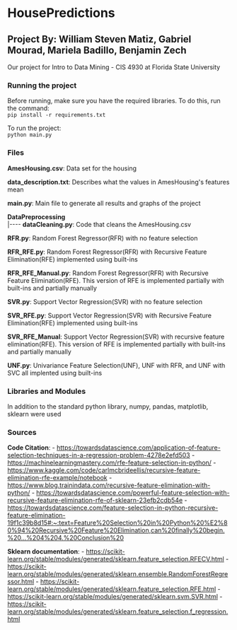 # HousePredictions
## Project By: William Steven Matiz, Gabriel Mourad, Mariela Badillo, Benjamin Zech
Our project for Intro to Data Mining - CIS 4930 at Florida State University

### Running the project
Before running, make sure you have the required libraries. To do this, run the command:  
`pip install -r requirements.txt`

To run the project:  
`python main.py`

### Files
**AmesHousing.csv**: Data set for the housing

**data_description.txt**: Describes what the values in AmesHousing's features mean

**main.py**: Main file to generate all results and graphs of the project

**DataPreprocessing**   
|---- **dataCleaning.py**: Code that cleans the AmesHousing.csv  

**RFR.py**: Random Forest Regressor(RFR) with no feature selection

**RFR_RFE.py**: Random Forest Regressor(RFR) with Recursive Feature Elimination(RFE) implemented using built-ins

**RFR_RFE_Manual.py**: Random Forest Regressor(RFR) with Recursive Feature Elimination(RFE). This version of RFE is implemented partially with built-ins and partially manually

**SVR.py**: Support Vector Regression(SVR) with no feature selection

**SVR_RFE.py**: Support Vector Regression(SVR) with Recursive Feature Elimination(RFE) implemented using built-ins

**SVR_RFE_Manual**: Support Vector Regression(SVR) with recursive feature elimination(RFE). This version of RFE is implemented partially with built-ins and partially manually

**UNF.py**: Univariance Feature Selection(UNF), UNF with RFR, and UNF with SVC all implented using built-ins

### Libraries and Modules
In addition to the standard python library, numpy, pandas, matplotlib, sklearn were used

### Sources
**Code Citation**:
    - https://towardsdatascience.com/application-of-feature-selection-techniques-in-a-regression-problem-4278e2efd503
    - https://machinelearningmastery.com/rfe-feature-selection-in-python/
    - https://www.kaggle.com/code/carlmcbrideellis/recursive-feature-elimination-rfe-example/notebook
    - https://www.blog.trainindata.com/recursive-feature-elimination-with-python/
    - https://towardsdatascience.com/powerful-feature-selection-with-recursive-feature-elimination-rfe-of-sklearn-23efb2cdb54e
    - https://towardsdatascience.com/feature-selection-in-python-recursive-feature-elimination-19f1c39b8d15#:~:text=Feature%20Selection%20in%20Python%20%E2%80%94%20Recursive%20Feature%20Elimination,can%20finally%20begin.%20...%204%204.%20Conclusion%20

**Sklearn documentation**:
    - https://scikit-learn.org/stable/modules/generated/sklearn.feature_selection.RFECV.html
    - https://scikit-learn.org/stable/modules/generated/sklearn.ensemble.RandomForestRegressor.html
    - https://scikit-learn.org/stable/modules/generated/sklearn.feature_selection.RFE.html
    - https://scikit-learn.org/stable/modules/generated/sklearn.svm.SVR.html
    - https://scikit-learn.org/stable/modules/generated/sklearn.feature_selection.f_regression.html
